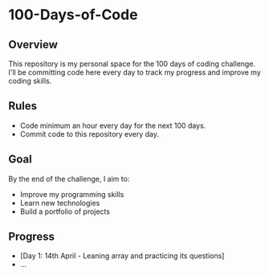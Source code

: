 # 100-Days-of-Code

## Overview
This repository is my personal space for the 100 days of coding challenge. I'll be committing code here every day to track my progress and improve my coding skills.

## Rules
- Code minimum an hour every day for the next 100 days.
- Commit code to this repository every day.

## Goal
By the end of the challenge, I aim to:
- Improve my programming skills
- Learn new technologies
- Build a portfolio of projects

## Progress
- [Day 1: 14th April - Leaning array and practicing its questions]
- ...
